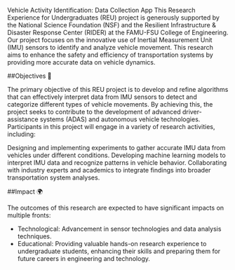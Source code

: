Vehicle Activity Identification: Data Collection App
This Research Experience for Undergraduates (REU) project is generously supported by the National Science Foundation (NSF) and the Resilient Infrastructure & Disaster Response Center (RIDER) at the FAMU-FSU College of Engineering. Our project focuses on the innovative use of Inertial Measurement Unit (IMU) sensors to identify and analyze vehicle movement. This research aims to enhance the safety and efficiency of transportation systems by providing more accurate data on vehicle dynamics.

##Objectives 🎯

The primary objective of this REU project is to develop and refine algorithms that can effectively interpret data from IMU sensors to detect and categorize different types of vehicle movements. By achieving this, the project seeks to contribute to the development of advanced driver-assistance systems (ADAS) and autonomous vehicle technologies. Participants in this project will engage in a variety of research activities, including:

Designing and implementing experiments to gather accurate IMU data from vehicles under different conditions.
Developing machine learning models to interpret IMU data and recognize patterns in vehicle behavior.
Collaborating with industry experts and academics to integrate findings into broader transportation system analyses.

##Impact 🌍

The outcomes of this research are expected to have significant impacts on multiple fronts:

* Technological: Advancement in sensor technologies and data analysis techniques.
* Educational: Providing valuable hands-on research experience to undergraduate students, enhancing their skills and preparing them for future careers in engineering and technology.

